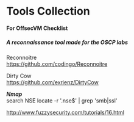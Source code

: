 # Tools Collection     

**For OffsecVM Checklist** 

##### A reconnaissance tool made for the OSCP labs
Reconnoitre  
https://github.com/codingo/Reconnoitre  





Dirty Cow   
https://github.com/exrienz/DirtyCow






***Nmap***      
search NSE
locate -r '\.nse$' | grep 'smb\|ssl'  


http://www.fuzzysecurity.com/tutorials/16.html  

